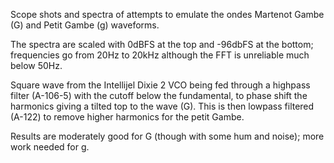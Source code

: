 Scope shots and spectra of attempts to emulate the ondes Martenot Gambe (G) and Petit 
Gambe (g) waveforms.

The spectra are scaled with 0dBFS at the top and -96dbFS at the bottom; frequencies
go from 20Hz to 20kHz although the FFT is unreliable much below 50Hz.

Square wave from the Intellijel Dixie 2 VCO being fed through a highpass filter (A-106-5) 
with the cutoff below the fundamental, to phase shift the harmonics giving a tilted
top to the wave (G). This is then lowpass filtered (A-122) to remove higher harmonics
for the petit Gambe.

Results are moderately good for G (though with some hum and noise); more work needed
for g.

